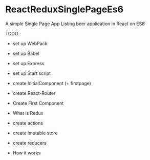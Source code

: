 # ReactReduxSinglePageEs6
A simple Single Page App Listing beer application in React on ES6

TODO :

- set up WebPack
- set up Babel
- set up Express
- set up Start script

- create InitialComponent (+ firstpage)
- create React-Router
- Create First Component

- What is Redux
- create actions
- create imutable store
- create reducers
- How it works
